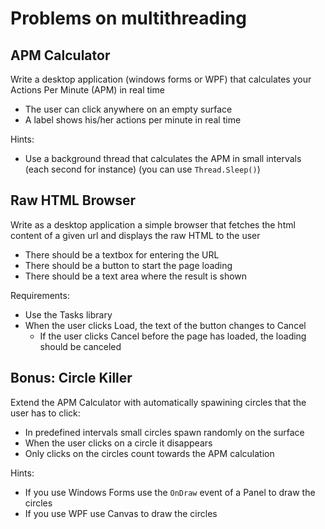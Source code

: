 # Problems on multithreading

## APM Calculator
Write a desktop application (windows forms or WPF) that calculates your Actions Per Minute (APM) in real time
* The user can click anywhere on an empty surface
* A label shows his/her actions per minute in real time

Hints:
* Use a background thread that calculates the APM in small intervals (each second for instance) (you can use `Thread.Sleep()`)

## Raw HTML Browser
Write as a desktop application a simple browser that fetches the html content of a given url and displays the raw HTML to the user
* There should be a textbox for entering the URL
* There should be a button to start the page loading
* There should be a text area where the result is shown

Requirements:
* Use the Tasks library
* When the user clicks Load, the text of the button changes to Cancel
  * If the user clicks Cancel before the page has loaded, the loading should be canceled

## Bonus: Circle Killer
Extend the APM Calculator with automatically spawining circles that the user has to click:
* In predefined intervals small circles spawn randomly on the surface
* When the user clicks on a circle it disappears
* Only clicks on the circles count towards the APM calculation

Hints:
* If you use Windows Forms use the `OnDraw` event of a Panel to draw the circles
* If you use WPF use Canvas to draw the circles
